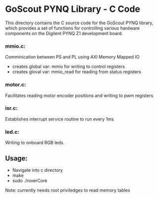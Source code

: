 # GoScout PYNQ Library - C Code

This directory contains the C source code for the GoScout PYNQ library, which provides a set of functions for controlling various hardware components on the Digilent PYNQ Z1 development board.

### mmio.c: 

Comminication between PS and PL using AXI Memory Mapped IO

- creates global var: mmio for writing to control registers
- creates gloval var: mmio_read for reading from status registers

### motor.c:

Facilitates reading motor encoder positions and writing to pwm registers

### isr.c:

Establishes interrupt service routine to run every 1ms

### led.c:

Writing to onboard RGB leds. 

## Usage:

- Navigate into c directory
- make
- sudo ./roverCore

Note: currently needs root priviledges to read memory tables



